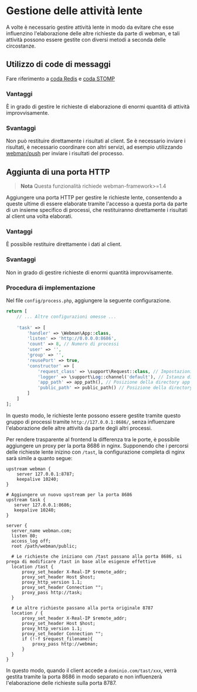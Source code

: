 # Gestione delle attività lente

A volte è necessario gestire attività lente in modo da evitare che esse influenzino l'elaborazione delle altre richieste da parte di webman, e tali attività possono essere gestite con diversi metodi a seconda delle circostanze.

## Utilizzo di code di messaggi
Fare riferimento a [coda Redis](https://www.workerman.net/plugin/12) e [coda STOMP](https://www.workerman.net/plugin/13)

### Vantaggi
È in grado di gestire le richieste di elaborazione di enormi quantità di attività improvvisamente.

### Svantaggi
Non può restituire direttamente i risultati al client. Se è necessario inviare i risultati, è necessario coordinare con altri servizi, ad esempio utilizzando [webman/push](https://www.workerman.net/plugin/2) per inviare i risultati del processo.

## Aggiunta di una porta HTTP

> **Nota**
> Questa funzionalità richiede webman-framework>=1.4

Aggiungere una porta HTTP per gestire le richieste lente, consentendo a queste ultime di essere elaborate tramite l'accesso a questa porta da parte di un insieme specifico di processi, che restituiranno direttamente i risultati al client una volta elaborati.

### Vantaggi
È possibile restituire direttamente i dati al client.

### Svantaggi
Non in grado di gestire richieste di enormi quantità improvvisamente.

### Procedura di implementazione
Nel file `config/process.php`, aggiungere la seguente configurazione.
```php
return [
    // ... Altre configurazioni omesse ...
    
    'task' => [
        'handler' => \Webman\App::class,
        'listen' => 'http://0.0.0.0:8686',
        'count' => 8, // Numero di processi
        'user' => '',
        'group' => '',
        'reusePort' => true,
        'constructor' => [
            'request_class' => \support\Request::class, // Impostazioni classe della richiesta
            'logger' => \support\Log::channel('default'), // Istanza di log
            'app_path' => app_path(), // Posizione della directory app
            'public_path' => public_path() // Posizione della directory pubblica
        ]
    ]
];
```

In questo modo, le richieste lente possono essere gestite tramite questo gruppo di processi tramite `http://127.0.0.1:8686/`, senza influenzare l'elaborazione delle altre attività da parte degli altri processi.

Per rendere trasparente al frontend la differenza tra le porte, è possibile aggiungere un proxy per la porta 8686 in nginx. Supponendo che i percorsi delle richieste lente inizino con `/tast`, la configurazione completa di nginx sarà simile a quanto segue:
```
upstream webman {
    server 127.0.0.1:8787;
    keepalive 10240;
}

# Aggiungere un nuovo upstream per la porta 8686
upstream task {
   server 127.0.0.1:8686;
   keepalive 10240;
}

server {
  server_name webman.com;
  listen 80;
  access_log off;
  root /path/webman/public;

  # Le richieste che iniziano con /tast passano alla porta 8686, si prega di modificare /tast in base alle esigenze effettive
  location /tast {
      proxy_set_header X-Real-IP $remote_addr;
      proxy_set_header Host $host;
      proxy_http_version 1.1;
      proxy_set_header Connection "";
      proxy_pass http://task;
  }

  # Le altre richieste passano alla porta originale 8787
  location / {
      proxy_set_header X-Real-IP $remote_addr;
      proxy_set_header Host $host;
      proxy_http_version 1.1;
      proxy_set_header Connection "";
      if (!-f $request_filename){
          proxy_pass http://webman;
      }
  }
}
```

In questo modo, quando il client accede a `dominio.com/tast/xxx`, verrà gestita tramite la porta 8686 in modo separato e non influenzerà l'elaborazione delle richieste sulla porta 8787.

